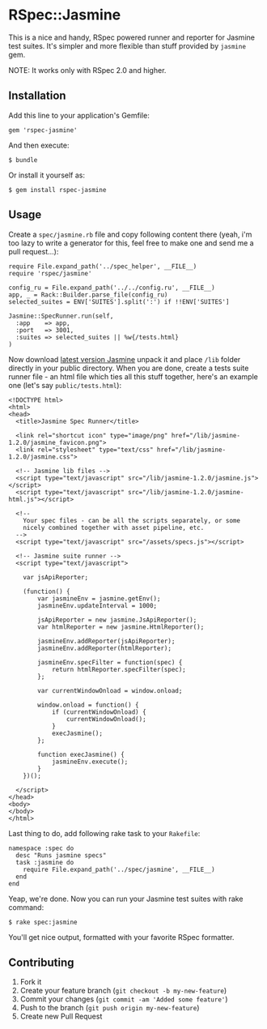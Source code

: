 # RSpec::Jasmine

This is a nice and handy, RSpec powered runner and reporter for Jasmine
test suites. It's simpler and more flexible than stuff provided by `jasmine`
gem.

NOTE: It works only with RSpec 2.0 and higher.

## Installation

Add this line to your application's Gemfile:

    gem 'rspec-jasmine'

And then execute:

    $ bundle

Or install it yourself as:

    $ gem install rspec-jasmine

## Usage

Create a `spec/jasmine.rb` file and copy following content there (yeah, i'm
too lazy to write a generator for this, feel free to make one and send
me a pull request...):

    require File.expand_path('../spec_helper', __FILE__)
    require 'rspec/jasmine'
    
    config_ru = File.expand_path('../../config.ru', __FILE__)
    app, _ = Rack::Builder.parse_file(config_ru)
    selected_suites = ENV['SUITES'].split(':') if !!ENV['SUITES']
    
    Jasmine::SpecRunner.run(self,
      :app    => app,
      :port   => 3001,
      :suites => selected_suites || %w{/tests.html}
    )

Now download [latest version Jasmine](https://github.com/pivotal/jasmine/downloads)
unpack it and place `/lib` folder directly in your public directory. When you
are done, create a tests suite runner file - an html file which ties all this
stuff together, here's an example one (let's say `public/tests.html`):

    <!DOCTYPE html>
    <html>
    <head>
      <title>Jasmine Spec Runner</title>
    
      <link rel="shortcut icon" type="image/png" href="/lib/jasmine-1.2.0/jasmine_favicon.png">
      <link rel="stylesheet" type="text/css" href="/lib/jasmine-1.2.0/jasmine.css">
    
      <!-- Jasmine lib files -->
      <script type="text/javascript" src="/lib/jasmine-1.2.0/jasmine.js"></script>
      <script type="text/javascript" src="/lib/jasmine-1.2.0/jasmine-html.js"></script>
    
      <!-- 
        Your spec files - can be all the scripts separately, or some
        nicely combined together with asset pipeline, etc.
      -->
      <script type="text/javascript" src="/assets/specs.js"></script>
    
      <!-- Jasmine suite runner -->
      <script type="text/javascript">
      
        var jsApiReporter;
        
        (function() {
            var jasmineEnv = jasmine.getEnv();
            jasmineEnv.updateInterval = 1000;
        
            jsApiReporter = new jasmine.JsApiReporter();
            var htmlReporter = new jasmine.HtmlReporter();
        
            jasmineEnv.addReporter(jsApiReporter);
            jasmineEnv.addReporter(htmlReporter);
        
            jasmineEnv.specFilter = function(spec) {
                return htmlReporter.specFilter(spec);
            };
        
            var currentWindowOnload = window.onload;
        
            window.onload = function() {
                if (currentWindowOnload) {
                    currentWindowOnload();
                }
                execJasmine();
            };
        
            function execJasmine() {
                jasmineEnv.execute();
            }
        })();
      
      </script>
    </head>
    <body>
    </body>
    </html>

Last thing to do, add following rake task to your `Rakefile`:

    namespace :spec do
      desc "Runs jasmine specs"
      task :jasmine do
        require File.expand_path('../spec/jasmine', __FILE__)
      end
    end

Yeap, we're done. Now you can run your Jasmine test suites with
rake command:

    $ rake spec:jasmine

You'll get nice output, formatted with your favorite RSpec formatter. 

## Contributing

1. Fork it
2. Create your feature branch (`git checkout -b my-new-feature`)
3. Commit your changes (`git commit -am 'Added some feature'`)
4. Push to the branch (`git push origin my-new-feature`)
5. Create new Pull Request
